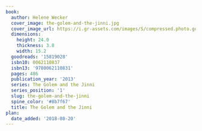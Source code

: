 ```yaml
---
book:
  author: Helene Wecker
  cover_image: the-golem-and-the-jinni.jpg
  cover_image_url: https://i.gr-assets.com/images/S/compressed.photo.goodreads.com/books/1349205573l/15819028._SX98_.jpg
  dimensions:
    height: 24.0
    thickness: 3.8
    width: 15.2
  goodreads: '15819028'
  isbn10: 0062110837
  isbn13: '9780062110831'
  pages: 486
  publication_year: '2013'
  series: The Golem and the Jinni
  series_position: '1'
  slug: the-golem-and-the-jinni
  spine_color: '#8b7f67'
  title: The Golem and the Jinni
plan:
  date_added: '2018-08-20'
---
```

